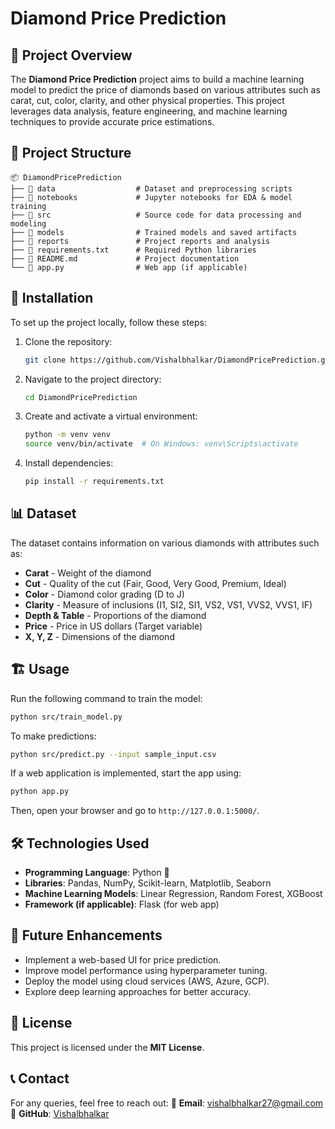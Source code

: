# Diamond Price Prediction

## 📌 Project Overview
The **Diamond Price Prediction** project aims to build a machine learning model to predict the price of diamonds based on various attributes such as carat, cut, color, clarity, and other physical properties. This project leverages data analysis, feature engineering, and machine learning techniques to provide accurate price estimations.

## 📂 Project Structure
```
📦 DiamondPricePrediction
├── 📁 data                  # Dataset and preprocessing scripts
├── 📁 notebooks             # Jupyter notebooks for EDA & model training
├── 📁 src                   # Source code for data processing and modeling
├── 📁 models                # Trained models and saved artifacts
├── 📁 reports               # Project reports and analysis
├── 📄 requirements.txt      # Required Python libraries
├── 📄 README.md             # Project documentation
└── 📄 app.py                # Web app (if applicable)
```

## 🔧 Installation
To set up the project locally, follow these steps:

1. Clone the repository:
   ```bash
   git clone https://github.com/Vishalbhalkar/DiamondPricePrediction.git
   ```
2. Navigate to the project directory:
   ```bash
   cd DiamondPricePrediction
   ```
3. Create and activate a virtual environment:
   ```bash
   python -m venv venv
   source venv/bin/activate  # On Windows: venv\Scripts\activate
   ```
4. Install dependencies:
   ```bash
   pip install -r requirements.txt
   ```

## 📊 Dataset
The dataset contains information on various diamonds with attributes such as:
- **Carat** - Weight of the diamond
- **Cut** - Quality of the cut (Fair, Good, Very Good, Premium, Ideal)
- **Color** - Diamond color grading (D to J)
- **Clarity** - Measure of inclusions (I1, SI2, SI1, VS2, VS1, VVS2, VVS1, IF)
- **Depth & Table** - Proportions of the diamond
- **Price** - Price in US dollars (Target variable)
- **X, Y, Z** - Dimensions of the diamond

## 🏗️ Usage
Run the following command to train the model:
```bash
python src/train_model.py
```
To make predictions:
```bash
python src/predict.py --input sample_input.csv
```

If a web application is implemented, start the app using:
```bash
python app.py
```
Then, open your browser and go to `http://127.0.0.1:5000/`.

## 🛠️ Technologies Used
- **Programming Language**: Python 🐍
- **Libraries**: Pandas, NumPy, Scikit-learn, Matplotlib, Seaborn
- **Machine Learning Models**: Linear Regression, Random Forest, XGBoost
- **Framework (if applicable)**: Flask (for web app)

## 🚀 Future Enhancements
- Implement a web-based UI for price prediction.
- Improve model performance using hyperparameter tuning.
- Deploy the model using cloud services (AWS, Azure, GCP).
- Explore deep learning approaches for better accuracy.

## 📜 License
This project is licensed under the **MIT License**.

## 📞 Contact
For any queries, feel free to reach out:
📧 **Email**: vishalbhalkar27@gmail.com
📌 **GitHub**: [Vishalbhalkar](https://github.com/Vishalbhalkar)

